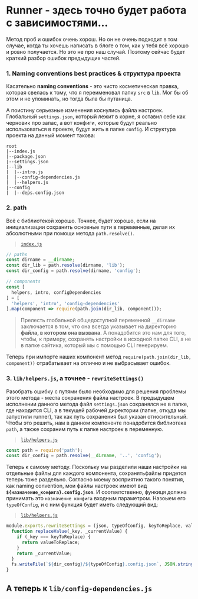 # Runner - здесь точно будет работа с зависимостями...

Метод проб и ошибок очень хорош. Но он не очень подходит в том случае, когда ты хочешь написать в блоге о том, как у тебя всё хорошо и ровно получается. Но это не про наш случай. Поэтому сейчас будет краткий разбор ошибок предыдущих частей.

### 1. Naming conventions best practices & структура проекта

Касательно **naming conventions** - это чисто косметическая правка, которая свелась к тому, что я переименовал папку `src` в `lib`. Мог бы об этом и не упоминать, но тогда была бы путаница. 

А поистину серьезные изменения коснулись файла настроек. Глобальный `settings.json`, который лежит в корне, я оставил себе как черновик про запас, а вот конфиги, которые будут реально использоваться в проекте, будут жить в папке `config`. И структура проекта на данный момент такова:

```
root
|--index.js
|--package.json
|--settings.json
|--lib
|  |--intro.js
|  |--config-dependencies.js
|  |--helpers.js
|--config
|  |--deps.config.json
```

### 2. path

Всё с библиотекой хорошо. Точнее, будет хорошо, если на инициализации сохранить основные пути в переменные, делая их абсолютными при помощи метода `path.resolve()`. 
> [`index.js`](https://github.com/alexnaidovich/runner/blob/master/index.js#L12)

```javascript
// paths
const dirname = __dirname;
const dir_lib = path.resolve(dirname, 'lib');
const dir_config = path.resolve(dirname, 'config');

// components
const [
  helpers, intro, configDependencies
] = [
  'helpers', 'intro', 'config-dependencies'
].map(component => require(path.join(dir_lib, component)));
```

> Прелесть глобальной общедоступной переменной `__dirname` заключается в том, что она всегда указывает на директорию **файла, в котором она вызвана**. А понадобится это нам для того, чтобы, к примеру, сохранять настройки в исходной папке CLI, а не в папке сайтика, который мы с помощью CLI генерируем.

Теперь при импорте наших компонент метод `require(path.join(dir_lib, component))` отрабатывает на отлично и не выбрасывает ошибок.

### 3. `lib/helpers.js`, а точнее - `rewriteSettings()`

Разобрать ошибку с путями было необходимо для решения проблемы этого метода - места сохранения файла настроек. В предыдущем исполнении данного метода файл `settings.json` сохранялся не в папке, где находится CLI, а в текущей рабочей директории (папке, откуда мы запустили runner), так как путь сохранения был указан относительный. Чтобы это решить, нам в данном компоненте понадобится библиотека `path`, а также сохраним путь к папке настроек в переменную.
> [`lib/helpers.js`](https://github.com/alexnaidovich/runner/blob/master/lib/helpers.js#L4)
```javascript
const path = require('path');
const dir_config = path.resolve(__dirname, '..', 'config');
```

Теперь к самому методу. Поскольку мы разделили наши настройки на отдельные файлы для каждого компонента, сохранятьфайлы придется теперь тоже раздельно. Согласно моему восприятию такого понятия, как naming convention, мои файлы настроек имеют вид **`${назначение_конфига}.config.json`**. И соответственно, функиця должна принимать это `назначение конфига` входным параметром. Назоыем его `typeOfConfig`, и с ним функция будет иметь следующий вид:
> [`lib/helpers.js`](https://github.com/alexnaidovich/runner/blob/master/lib/helpers.js#L24)
```javascript
module.exports.rewriteSettings = (json, typeOfConfig, keyToReplace, valueToReplace) => {  
  function replaceValue(_key, _currentValue) {
    if (_key === keyToReplace) {
      return valueToReplace;
    }
    return _currentValue;
  }
  fs.writeFile(`${dir_config}/${typeOfConfig}.config.json`, JSON.stringify(json, replaceValue, 2), handleErrorWithoutSuccessCallback);
}
```

## А теперь к `lib/config-dependencies.js`

